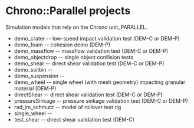 Chrono::Parallel projects
=========================

Simulation models that rely on the Chrono unit_PARALLEL.


* demo_crater -- low-speed impact validation test (DEM-C or DEM-P)
* demo_foam -- cohesion demo (DEM-P)
* demo_massflow -- massflow validation test (DEM-C or DEM-P)
* demo_objectdrop -- single object conllision tests
* demo_shear -- direct shear validation test (DEM-C or DEM-P)
* demo_soilbin --
* demo_suspension --
* demo_wheel -- single wheel (with mesh geometry) impacting granular material (DEM-P)
* directShear -- direct shear validation test (DEM-C or DEM-P)
* pressureSinkage -- pressure sinkage validation test (DEM-C or DEM-P)
* rad_im_schmutz -- model of rollover test rig
* single_wheel --
* test_shear -- direct shear validation test (DEM-C)


